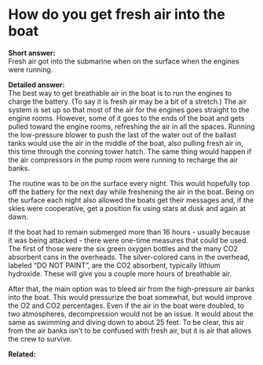 # How do you get fresh air into the boat

**Short answer:**  
Fresh air got into the submarine when on the surface when the engines were running.

**Detailed answer:**  
The best way to get breathable air in the boat is to run the engines to charge the battery.  (To say it is fresh air may be a bit of a stretch.)  The air system is set up so that most of the air for the engines goes straight to the engine rooms.  However, some of it goes to the ends of the boat and gets pulled toward the engine rooms, refreshing the air in all the spaces.  Running the low-pressure blower to push the last of the water out of the ballast tanks would use the air in the middle of the boat, also pulling fresh air in, this time through the conning tower hatch.  The same thing would happen if the air compressors in the pump room were running to recharge the air banks.

The routine was to be on the surface every night.  This would hopefully top off the battery for the next day while freshening the air in the boat.  Being on the surface each night also allowed the boats get their messages and, if the skies were cooperative, get a position fix using stars at dusk and again at dawn.

If the boat had to remain submerged more than 16 hours - usually because it was being attacked - there were one-time measures that could be used.  The first of those were the six green oxygen bottles and the many CO2 absorbent cans in the overheads.  The silver-colored cans in the overhead, labeled “DO NOT PAINT”, are the CO2 absorbent, typically lithium hydroxide.  These will give you a couple more hours of breathable air.

After that, the main option was to bleed air from the high-pressure air banks into the boat.  This would pressurize the boat somewhat, but would improve the O2 and CO2 percentages.  Even if the air in the boat were doubled, to two atmospheres, decompression would not be an issue.  It would about the same as swimming and diving down to about 25 feet.  To be clear, this air from the air banks isn’t to be confused with fresh air, but it is air that allows the crew to survive.

**Related:**
<!-- TODO: list 2–3 related pages like:
- [Batteries & charging](../technology/batteries-and-charging.md)
- [Crew size](../life-on-board/crew-size.md)
-->
